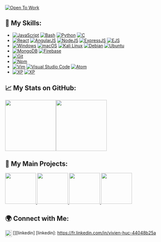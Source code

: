 [![Open To Work](https://img.shields.io/badge/OpenToWork-YES-green?style=flat&logo=gravatar&logoColor=white)](https://fr.linkedin.com/in/vivien-huc-44048b25a)

## :wrench: My Skills:
* [![JavaScript](https://img.shields.io/badge/Language-JavaScript-yellow?style=flat&logo=JavaScript&logoColor=white)](https://ejs.co/)
[![Bash](https://img.shields.io/badge/Language-Bash-yellow?style=flat&logo=bash&logoColor=white)](https://en.wikipedia.org/wiki/Bash_(Unix_shell))
[![Python](https://img.shields.io/badge/Language-Python-yellow?style=flat&logo=Python&logoColor=white)](https://fr.wikipedia.org/wiki/Python_(langage))
[![C](https://img.shields.io/badge/Language-C-yellow?style=flat&logo=C&logoColor=white)](https://fr.wikipedia.org/wiki/C_(langage))
* [![React](https://img.shields.io/badge/Framework-React-red?style=flat&logo=react&logoColor=white)](https://fr.reactjs.org/)
[![AngularJS](https://img.shields.io/badge/Framework-AngularJS-red?style=flat&logo=AngularJS&logoColor=white)](https://angularjs.org/)
[![NodeJS](https://img.shields.io/badge/Framework-NodeJS-red?style=flat&logo=Node.js&logoColor=white)](https://nodejs.org/en/)
[![ExpressJS](https://img.shields.io/badge/Framework-ExpressJS-red?style=flat&logo=Express&logoColor=white)](https://expressjs.com/fr/)
[![EJS](https://img.shields.io/badge/Framework-EJS-red?style=flat&logo=EJS&logoColor=white)]([https://expressjs.com/fr/](https://ejs.co/))
* [![Windows](https://img.shields.io/badge/OS-Windows-blue?style=flat&logo=windows&logoColor=white)](https://en.wikipedia.org/wiki/Windows)
[![macOS](https://img.shields.io/badge/OS-macOS-blue?style=flat&logo=macOS&logoColor=white)](https://fr.wikipedia.org/wiki/MacOS)
[![Kali Linux](https://img.shields.io/badge/OS-Kali_Linux-blue?style=flat&logo=Kali_Linux&logoColor=white)](https://www.kali.org/)
[![Debian](https://img.shields.io/badge/OS-Debian-blue?style=flat&logo=Debian&logoColor=white)](https://www.debian.org/index.fr.html)
[![Ubuntu](https://img.shields.io/badge/OS-Ubuntu-blue?style=flat&logo=Ubuntu&logoColor=white)](https://www.ubuntu-fr.org/)
* [![MongoDB](https://img.shields.io/badge/DataBase-MongoDB-yellow?style=flat&logo=MongoDB&logoColor=white)](https://fr.wikipedia.org/wiki/MongoDB)
[![Firebase](https://img.shields.io/badge/DataBase-Firebase-yellow?style=flat&logo=Firebase&logoColor=white)](https://fr.wikipedia.org/wiki/Firebase)
* [![Git](https://img.shields.io/badge/VCS-Git-black?style=flat&logo=git&logoColor=white)](https://fr.wikipedia.org/wiki/Git)
* [![Npm](https://img.shields.io/badge/Modules-NPM-black?style=flat&logo=npm&logoColor=white)](https://fr.wikipedia.org/wiki/Npm)
* [![Vim](https://img.shields.io/badge/IDE-Vim-white?style=flat&logo=vim&logoColor=white)](https://fr.wikipedia.org/wiki/Vim)
[![Visual Studio Code](https://img.shields.io/badge/IDE-Visual_Studio_Code-white?style=flat&logo=visualstudiocode&logoColor=white)](https://fr.wikipedia.org/wiki/Visual_Studio_Code)
[![Atom](https://img.shields.io/badge/IDE-Atom-white?style=flat&logo=Atom&logoColor=white)](https://fr.wikipedia.org/wiki/Atom_(%C3%A9diteur_de_texte))
* [![XP](https://img.shields.io/badge/XP-Hackathon-white?style=flat&logo=Hackaton&logoColor=white)](https://fr.wikipedia.org/wiki/Hackathon)
[![XP](https://img.shields.io/badge/XP-42-white?style=flat&logo=42&logoColor=white)](https://42.fr/)


## :chart_with_upwards_trend: My Stats on GitHub:
<a href="https://github.com/VivienHuc?tab=repositories"><img height="165px" src="https://github-readme-stats.vercel.app/api?username=VivienHuc&count_private=true&include_all_commits=true&theme=algolia&show_icons=true" /><!-- wi*quL3fcV --><img height="165px" src="https://github-readme-stats.vercel.app/api/top-langs/?username=VivienHuc&layout=compact&theme=algolia" /></a>

## :art: My Main Projects:
<a href="https://github.com/VivienHuc/Cook_Recipes"><img height="100px" src="https://github-readme-stats.vercel.app/api/pin/?username=VivienHuc&repo=Cook_recipes&theme=algolia&show_icons=true" /> </a> <a href="https://github.com/VivienHuc/React_Facturier"><img height="100px" src="https://github-readme-stats.vercel.app/api/pin/?username=VivienHuc&repo=React_Facturier&theme=algolia&show_icons=true" /> </a> <a href="https://github.com/VivienHuc/QRTour"><img height="100px" src="https://github-readme-stats.vercel.app/api/pin/?username=VivienHuc&repo=QRTour&theme=algolia&show_icons=true" /> </a> <a href="https://github.com/VivienHuc/Facturier"><img height="100px" src="https://github-readme-stats.vercel.app/api/pin/?username=VivienHuc&repo=Facturier&theme=algolia&show_icons=true" /> </a>

## :earth_africa: Connect with Me:
[<img align="left" alt="codeSTACKr | LinkedIn" width="22px" src="https://simpleicons.org/icons/LinkedIn.svg" />][linkedin]
[linkedin]: https://fr.linkedin.com/in/vivien-huc-44048b25a



